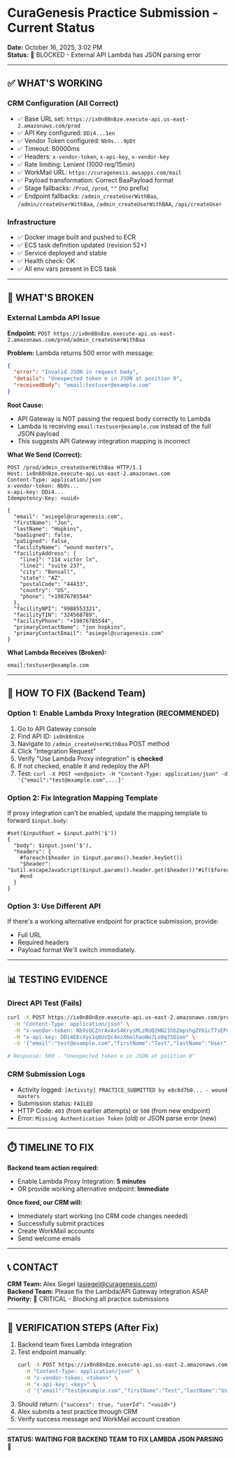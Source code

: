 # CuraGenesis Practice Submission - Current Status

**Date:** October 16, 2025, 3:02 PM  
**Status:** 🔴 BLOCKED - External API Lambda has JSON parsing error

---

## ✅ WHAT'S WORKING

### CRM Configuration (All Correct)
- ✅ Base URL set: `https://ix0n88n8ze.execute-api.us-east-2.amazonaws.com/prod`
- ✅ API Key configured: `DDi4...1en`
- ✅ Vendor Token configured: `Nb9s...9pDt`
- ✅ Timeout: 60000ms
- ✅ Headers: `x-vendor-token`, `x-api-key`, `x-vendor-key`
- ✅ Rate limiting: Lenient (1000 req/15min)
- ✅ WorkMail URL: `https://curagenesis.awsapps.com/mail`
- ✅ Payload transformation: Correct BaaPayload format
- ✅ Stage fallbacks: `/Prod`, `/prod`, `""` (no prefix)
- ✅ Endpoint fallbacks: `/admin_createUserWithBaa`, `/admin/createUserWithBaa`, `/admin_createUserWithBAA`, `/api/createUser`

### Infrastructure
- ✅ Docker image built and pushed to ECR
- ✅ ECS task definition updated (revision 52+)
- ✅ Service deployed and stable
- ✅ Health check: OK
- ✅ All env vars present in ECS task

---

## 🔴 WHAT'S BROKEN

### External Lambda API Issue
**Endpoint:** `POST https://ix0n88n8ze.execute-api.us-east-2.amazonaws.com/prod/admin_createUserWithBaa`

**Problem:** Lambda returns 500 error with message:
```json
{
  "error": "Invalid JSON in request body",
  "details": "Unexpected token e in JSON at position 0",
  "receivedBody": "email:testuser@example.com"
}
```

**Root Cause:**
- API Gateway is NOT passing the request body correctly to Lambda
- Lambda is receiving `email:testuser@example.com` instead of the full JSON payload
- This suggests API Gateway integration mapping is incorrect

**What We Send (Correct):**
```http
POST /prod/admin_createUserWithBaa HTTP/1.1
Host: ix0n88n8ze.execute-api.us-east-2.amazonaws.com
Content-Type: application/json
x-vendor-token: Nb9s...
x-api-key: DDi4...
Idempotency-Key: <uuid>

{
  "email": "asiegel@curagenesis.com",
  "firstName": "Jon",
  "lastName": "Hopkins",
  "baaSigned": false,
  "paSigned": false,
  "facilityName": "wound masters",
  "facilityAddress": {
    "line1": "114 victor ln",
    "line2": "suite 237",
    "city": "Bonsall",
    "state": "AZ",
    "postalCode": "44433",
    "country": "US",
    "phone": "+19876785544"
  },
  "facilityNPI": "9988553321",
  "facilityTIN": "324568789",
  "facilityPhone": "+19876785544",
  "primaryContactName": "jon hopkins",
  "primaryContactEmail": "asiegel@curagenesis.com"
}
```

**What Lambda Receives (Broken):**
```
email:testuser@example.com
```

---

## 🔧 HOW TO FIX (Backend Team)

### Option 1: Enable Lambda Proxy Integration (RECOMMENDED)
1. Go to API Gateway console
2. Find API ID: `ix0n88n8ze`
3. Navigate to `/admin_createUserWithBaa` POST method
4. Click "Integration Request"
5. Verify "Use Lambda Proxy integration" is **checked**
6. If not checked, enable it and redeploy the API
7. Test: `curl -X POST <endpoint> -H "Content-Type: application/json" -d '{"email":"test@example.com",...}'`

### Option 2: Fix Integration Mapping Template
If proxy integration can't be enabled, update the mapping template to forward `$input.body`:
```vtl
#set($inputRoot = $input.path('$'))
{
  "body": $input.json('$'),
  "headers": {
    #foreach($header in $input.params().header.keySet())
    "$header": "$util.escapeJavaScript($input.params().header.get($header))"#if($foreach.hasNext),#end
    #end
  }
}
```

### Option 3: Use Different API
If there's a working alternative endpoint for practice submission, provide:
- Full URL
- Required headers
- Payload format
We'll switch immediately.

---

## 📊 TESTING EVIDENCE

### Direct API Test (Fails)
```bash
curl -X POST https://ix0n88n8ze.execute-api.us-east-2.amazonaws.com/prod/admin_createUserWithBaa \
  -H "Content-Type: application/json" \
  -H "x-vendor-token: Nb9sQCZnrAxAxS4KrysMLzRUQ2HN21hbZmpshgZYb1cT7sEPdJkNEE_MhfB59pDt" \
  -H "x-api-key: DDi4EEcXyx1q6UcQc4ezX6mlhaoNo7Lo9q7SO1en" \
  -d '{"email":"test@example.com","firstName":"Test","lastName":"User","baaSigned":false,"paSigned":false,"facilityName":"Test"}'

# Response: 500 - "Unexpected token e in JSON at position 0"
```

### CRM Submission Logs
- Activity logged: `[Activity] PRACTICE_SUBMITTED by e8c6d7b0... - wound masters`
- Submission status: `FAILED`
- HTTP Code: `403` (from earlier attempts) or `500` (from new endpoint)
- Error: `Missing Authentication Token` (old) or JSON parse error (new)

---

## ⏱️ TIMELINE TO FIX

**Backend team action required:**
- Enable Lambda Proxy Integration: **5 minutes**
- OR provide working alternative endpoint: **Immediate**

**Once fixed, our CRM will:**
- Immediately start working (no CRM code changes needed)
- Successfully submit practices
- Create WorkMail accounts
- Send welcome emails

---

## 📞 CONTACT

**CRM Team:** Alex Siegel (asiegel@curagenesis.com)  
**Backend Team:** Please fix the Lambda/API Gateway integration ASAP  
**Priority:** 🔴 CRITICAL - Blocking all practice submissions

---

## 🎯 VERIFICATION STEPS (After Fix)

1. Backend team fixes Lambda integration
2. Test endpoint manually:
   ```bash
   curl -X POST https://ix0n88n8ze.execute-api.us-east-2.amazonaws.com/prod/admin_createUserWithBaa \
     -H "Content-Type: application/json" \
     -H "x-vendor-token: <token>" \
     -H "x-api-key: <key>" \
     -d '{"email":"test@example.com","firstName":"Test","lastName":"User","baaSigned":false,"paSigned":false,"facilityName":"Test Facility","facilityAddress":{"line1":"123 Main","city":"Austin","state":"TX","postalCode":"78701","country":"US"}}'
   ```
3. Should return: `{"success": true, "userId": "<uuid>"}`
4. Alex submits a test practice through CRM
5. Verify success message and WorkMail account creation

---

**STATUS: WAITING FOR BACKEND TEAM TO FIX LAMBDA JSON PARSING** 🔴

